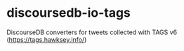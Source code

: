 # discoursedb-io-tags
DiscourseDB converters for tweets collected with TAGS v6 (https://tags.hawksey.info/)

